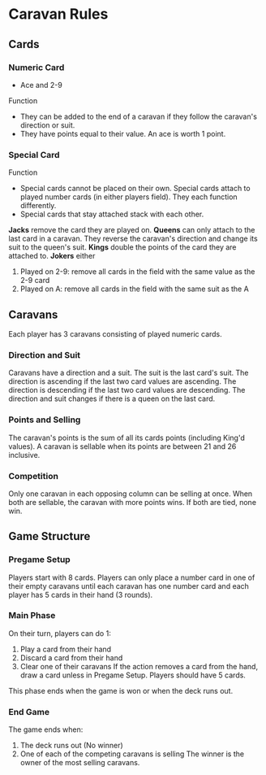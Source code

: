 # Caravan Rules
## Cards
### Numeric Card
- Ace and 2-9

Function
- They can be added to the end of a caravan if they follow the caravan's direction or suit. 
- They have points equal to their value.  An ace is worth 1 point. 
### Special Card
Function
- Special cards cannot be placed on their own. Special cards attach to played number cards (in either players field). They each function differently.
- Special cards that stay attached stack with each other.

**Jacks** remove the card they are played on.
**Queens** can only attach to the last card in a caravan. They reverse the caravan's direction and change its suit to the queen's suit.
**Kings** double the points of the card they are attached to.
**Jokers** either 
1. Played on 2-9: remove all cards in the field with the same value as the 2-9 card
2. Played on A: remove all cards in the field with the same suit as the A

## Caravans
Each player has 3 caravans consisting of played numeric cards.
### Direction and Suit
Caravans have a direction and a suit.
The suit is the last card's suit.
The direction is ascending if the last two card values are ascending.
The direction is descending if the last two card values are descending.
The direction and suit changes if there is a queen on the last card.

### Points and Selling
The caravan's points is the sum of all its cards points (including King'd values).
A caravan is sellable when its points are between 21 and 26 inclusive.
### Competition
Only one caravan in each opposing column can be selling at once. When both are sellable, the caravan with more points wins. If both are tied, none win.

## Game Structure
### Pregame Setup
Players start with 8 cards.
Players can only place a number card in one of their empty caravans until each caravan has one number card and each player has 5 cards in their hand (3 rounds).
### Main Phase
On their turn, players can do 1:
1. Play a card from their hand
2. Discard a card from their hand
3. Clear one of their caravans
If the action removes a card from the hand, draw a card unless in Pregame Setup. Players should have 5 cards. 

This phase ends when the game is won or when the deck runs out.
### End Game
The game ends when: 
1. The deck runs out (No winner)
2. One of each of the competing caravans is selling
The winner is the owner of the most selling caravans.